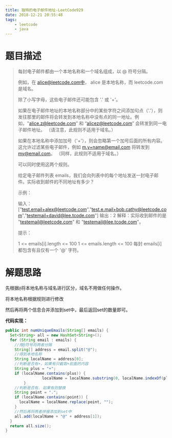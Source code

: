```yaml
---
title: 独特的电子邮件地址-LeetCode929
date: 2018-12-21 20:55:48
tags: 
	- leetcode
	- java
---
```


# 题目描述

>  每封电子邮件都由一个本地名称和一个域名组成，以 @ 符号分隔。
>
> 例如，在 alice@leetcode.com中， alice 是本地名称，而 leetcode.com 是域名。
>
> 除了小写字母，这些电子邮件还可能包含 '.' 或 '+'。
>
> 如果在电子邮件地址的本地名称部分中的某些字符之间添加句点（'.'），则发往那里的邮件将会转发到本地名称中没有点的同一地址。例如，"alice.z@leetcode.com” 和 “alicez@leetcode.com” 会转发到同一电子邮件地址。 （请注意，此规则不适用于域名。）
>
> 如果在本地名称中添加加号（'+'），则会忽略第一个加号后面的所有内容。这允许过滤某些电子邮件，例如 m.y+name@email.com 将转发到 my@email.com。 （同样，此规则不适用于域名。）
>
> 可以同时使用这两个规则。
>
> 给定电子邮件列表 emails，我们会向列表中的每个地址发送一封电子邮件。实际收到邮件的不同地址有多少？
>
> 示例：
>
> 输入：["test.email+alex@leetcode.com","test.e.mail+bob.cathy@leetcode.com","testemail+david@lee.tcode.com"]
> 输出：2
> 解释：实际收到邮件的是 "testemail@leetcode.com" 和 "testemail@lee.tcode.com"。
>
>
> 提示：
>
> 1 <= emails[i].length <= 100
> 1 <= emails.length <= 100
> 每封 emails[i] 都包含有且仅有一个 '@' 字符。

<!--more-->

# 解题思路

先根据`@`将本地名称与域名进行区分，域名不用做任何操作。

将本地名称根据规则进行修改

然后再将两个信息合并添加到set中，最后返回set的数量即可。

**代码实现：**

```java
public int numUniqueEmails(String[] emails) {
  Set<String> all = new HashSet<String>();
  for (String email : emails) {
    //用@符号将两者分隔
    String[] address = email.split("@");
    //得到本地名称
    String localName = address[0];
    //判断是否有+，如果有只截取+前面的内容
    String plus = "+";
    if (localName.contains(plus)) {
				localName = localName.substring(0, localName.indexOf(plus));
		}
    //判断是否有. 如果有则替换
    String point = ".";
    if (localName.contains(point)) {
      localName = localName.replace(point, "");
    }
    //然后再将两者拼接添加到set中
    all.add(localName + "@" + address[1]);
  }
  return all.size();
}
```

